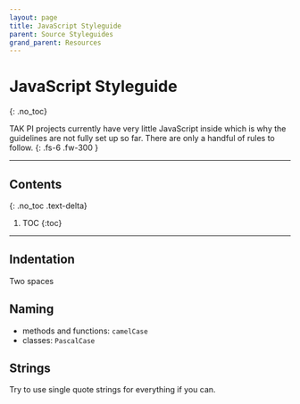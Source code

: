 ```yaml
--- 
layout: page
title: JavaScript Styleguide
parent: Source Styleguides
grand_parent: Resources 
--- 
```


# JavaScript Styleguide
{: .no_toc}

TAK PI projects currently have very little JavaScript inside which is why the guidelines are not fully set up so far. There are only a handful of rules to follow.
{: .fs-6 .fw-300 }

---
## Contents
{: .no_toc .text-delta}

1. TOC
{:toc}
---

## Indentation

Two spaces

## Naming

   - methods and functions: ```camelCase```
   - classes: ```PascalCase```

## Strings

Try to use single quote strings for everything if you can.
